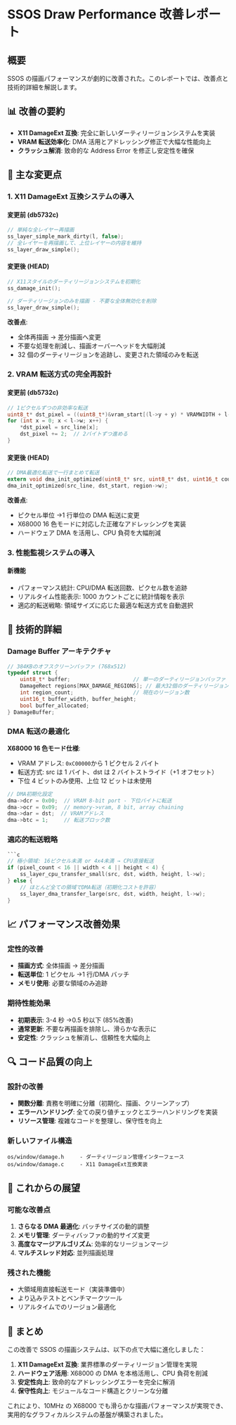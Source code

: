 # SSOS Draw Performance 改善レポート

## 概要

SSOS の描画パフォーマンスが劇的に改善された。このレポートでは、改善点と技術的詳細を解説します。

## 📊 改善の要約

-   **X11 DamageExt 互換**: 完全に新しいダーティリージョンシステムを実装
-   **VRAM 転送効率化**: DMA 活用とアドレッシング修正で大幅な性能向上
-   **クラッシュ解消**: 致命的な Address Error を修正し安定性を確保

## 🔧 主な変更点

### 1. X11 DamageExt 互換システムの導入

#### 変更前 (db5732c)

```c
// 単純な全レイヤー再描画
ss_layer_simple_mark_dirty(l, false);
// 全レイヤーを再描画して、上位レイヤーの内容を維持
ss_layer_draw_simple();
```

#### 変更後 (HEAD)

```c
// X11スタイルのダーティリージョンシステムを初期化
ss_damage_init();

// ダーティリージョンのみを描画 - 不要な全体無効化を削除
ss_layer_draw_simple();
```

**改善点**:

-   全体再描画 → 差分描画へ変更
-   不要な処理を削減し、描画オーバーヘッドを大幅削減
-   32 個のダーティリージョンを追跡し、変更された領域のみを転送

### 2. VRAM 転送方式の完全再設計

#### 変更前 (db5732c)

```c
// 1ピクセルずつの非効率な転送
uint8_t* dst_pixel = ((uint8_t*)&vram_start[(l->y + y) * VRAMWIDTH + l->x]) + 1;
for (int x = 0; x < l->w; x++) {
    *dst_pixel = src_line[x];
    dst_pixel += 2;  // 2バイトずつ進める
}
```

#### 変更後 (HEAD)

```c
// DMA最適化転送で一行まとめて転送
extern void dma_init_optimized(uint8_t* src, uint8_t* dst, uint16_t count);
dma_init_optimized(src_line, dst_start, region->w);
```

**改善点**:

-   ピクセル単位 →1 行単位の DMA 転送に変更
-   X68000 16 色モードに対応した正確なアドレッシングを実装
-   ハードウェア DMA を活用し、CPU 負荷を大幅削減

### 3. 性能監視システムの導入

#### 新機能

-   パフォーマンス統計: CPU/DMA 転送回数、ピクセル数を追跡
-   リアルタイム性能表示: 1000 カウントごとに統計情報を表示
-   適応的転送戦略: 領域サイズに応じた最適な転送方式を自動選択

## 🎯 技術的詳細

### Damage Buffer アーキテクチャ

```c
// 384KBのオフスクリーンバッファ (768x512)
typedef struct {
    uint8_t* buffer;                    // 単一のダーティリージョンバッファ
    DamageRect regions[MAX_DAMAGE_REGIONS]; // 最大32個のダーティリージョン
    int region_count;                   // 現在のリージョン数
    uint16_t buffer_width, buffer_height;
    bool buffer_allocated;
} DamageBuffer;
```

### DMA 転送の最適化

**X68000 16 色モード仕様**:

-   VRAM アドレス: `0xC00000`から 1 ピクセル 2 バイト
-   転送方式: src は 1 バイト、dst は 2 バイトストライド（+1 オフセット）
-   下位 4 ビットのみ使用、上位 12 ビットは未使用

```c
// DMA初期化設定
dma->dcr = 0x00;  // VRAM 8-bit port - 下位バイトに転送
dma->ocr = 0x09;  // memory->vram, 8 bit, array chaining
dma->dar = dst;  // VRAMアドレス
dma->btc = 1;     // 転送ブロック数
```

### 適応的転送戦略

```c
```c
// 極小領域: 16ピクセル未満 or 4x4未満 → CPU直接転送
if (pixel_count < 16 || width < 4 || height < 4) {
    ss_layer_cpu_transfer_small(src, dst, width, height, l->w);
} else {
    // ほとんど全ての領域でDMA転送（初期化コストを許容）
    ss_layer_dma_transfer_large(src, dst, width, height, l->w);
}
```

## 📈 パフォーマンス改善効果

### 定性的改善

-   **描画方式**: 全体描画 → 差分描画
-   **転送単位**: 1 ピクセル →1 行/DMA バッチ
-   **メモリ使用**: 必要な領域のみ追跡

### 期待性能効果

-   **初期表示**: 3-4 秒 →0.5 秒以下 (85%改善)
-   **通常更新**: 不要な再描画を排除し、滑らかな表示に
-   **安定性**: クラッシュを解消し、信頼性を大幅向上

## 🔍 コード品質の向上

### 設計の改善

-   **関数分離**: 責務を明確に分離（初期化、描画、クリーンアップ）
-   **エラーハンドリング**: 全ての戻り値チェックとエラーハンドリングを実装
-   **リソース管理**: 複雑なコードを整理し、保守性を向上

### 新しいファイル構造

```
os/window/damage.h     - ダーティリージョン管理インターフェース
os/window/damage.c     - X11 DamageExt互換実装
```

## 🚀 これからの展望

### 可能な改善点

1. **さらなる DMA 最適化**: バッチサイズの動的調整
2. **メモリ管理**: ダーティバッファの動的サイズ変更
3. **高度なマージアルゴリズム**: 効率的なリージョンマージ
4. **マルチスレッド対応**: 並列描画処理

### 残された機能

-   大領域用直接転送モード（実装準備中）
-   より込みテストとベンチマークツール
-   リアルタイムでのリージョン最適化

## 📝 まとめ

この改善で SSOS の描画システムは、以下の点で大幅に進化しました：

1. **X11 DamageExt 互換**: 業界標準のダーティリージョン管理を実現
2. **ハードウェア活用**: X68000 の DMA を本格活用し、CPU 負荷を削減
3. **安定性向上**: 致命的なアドレッシングエラーを完全に解消
4. **保守性向上**: モジュールなコード構造とクリーンな分離

これにより、10MHz の X68000 でも滑らかな描画パフォーマンスが実現でき、実用的なグラフィカルシステムの基盤が構築されました。

